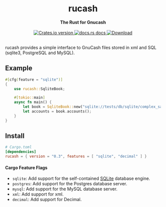 <h1 align="center">rucash</h1>
<div align="center">
 <strong>
   The Rust for Gnucash
 </strong>
</div>

<br />

<div align="center">
  <!-- Version -->
  <a href="https://crates.io/crates/rucash">
    <img src="https://img.shields.io/crates/v/rucash.svg?style=flat-square"
    alt="Crates.io version" />
  </a>
  <!-- Docs -->
  <a href="https://docs.rs/rucash">
    <img src="https://img.shields.io/badge/docs-latest-blue.svg?style=flat-square"
      alt="docs.rs docs" />
  </a>
  <!-- Downloads -->
  <a href="https://crates.io/crates/rucash">
    <img src="https://img.shields.io/crates/d/rucash.svg?style=flat-square"
      alt="Download" />
  </a>
</div>

<br/>

rucash provides a simple interface to GnuCash files stored in xml and SQL (sqlite3, PostgreSQL and MySQL).
## Example
```rust
#[cfg(feature = "sqlite")]
{
    use rucash::SqliteBook;

    #[tokio::main]
    async fn main() {
        let book = SqliteBook::new("sqlite://tests/db/sqlite/complex_sample.gnucash?mode=ro").await.unwrap();
        let accounts = book.accounts();
    }
}
```

## Install
```toml
# Cargo.toml
[dependencies]
rucash = { version = "0.3", features = [ "sqlite", "decimal" ] }
```

#### Cargo Feature Flags
-   `sqlite`: Add support for the self-contained [SQLite](https://sqlite.org/) database engine.
-   `postgres`: Add support for the Postgres database server.
-   `mysql`: Add support for the MySQL database server.
-   `xml`: Add support for xml.
-   `decimal`: Add support for Decimal.